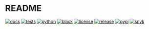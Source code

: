# README

[![docs](https://img.shields.io/readthedocs/PROJECT_TEMPLATE?logo=readthedocs&logoColor=white)](https://PROJECT_TEMPLATE.readthedocs.io)
[![tests](https://github.com/wingechr/PROJECT_TEMPLATE/actions/workflows/unittest.yml/badge.svg)](https://github.com/wingechr/PROJECT_TEMPLATE/actions/workflows/unittest.yml)
[![python](https://img.shields.io/pypi/pyversions/PROJECT_TEMPLATE?logo=python&logoColor=white)](https://pypi.org/project/PROJECT_TEMPLATE)
[![black](https://img.shields.io/badge/code%20style-black-000000.svg)](https://github.com/psf/black)
[![license](https://img.shields.io/github/license/wingechr/PROJECT_TEMPLATE)](https://github.com/wingechr/PROJECT_TEMPLATE/blob/main/LICENSE)
[![release](https://img.shields.io/github/v/release/wingechr/PROJECT_TEMPLATE?include_prereleases)](https://github.com/wingechr/PROJECT_TEMPLATE/releases)
[![pypi](https://img.shields.io/pypi/v/PROJECT_TEMPLATE.svg)](https://pypi.org/project/PROJECT_TEMPLATE)
[![snyk](https://snyk.io/test/github/wingechr/PROJECT_TEMPLATE/badge.svg)](https://snyk.io/test/github/wingechr/PROJECT_TEMPLATE)
